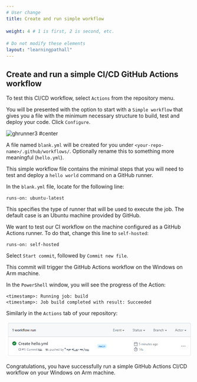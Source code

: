 ```yaml
---
# User change
title: Create and run simple workflow

weight: 4 # 1 is first, 2 is second, etc.

# Do not modify these elements
layout: "learningpathall"
---
```

## Create and run a simple CI/CD GitHub Actions workflow

To test this CI/CD workflow, select `Actions` from the repository menu.

You will be presented with the option to start with a `Simple workflow` that gives you a file with the minimum necessary structure to build, test and deploy your code. Click  `Configure`.

![ghrunner3 #center](Images/ghrunner_3.png)

A file named `blank.yml` will be created for you under `<your-repo-name>/.github/workflows/`. Optionally rename this to something more meaningful (`hello.yml`).

This simple workflow file contains the minimal steps that you will need to test and deploy a `hello world` command on a GitHub runner.

In the `blank.yml` file, locate for the following line:

```console
runs-on: ubuntu-latest
```
This specifies the type of runner that will be used to execute the job. The default case is an Ubuntu machine provided by GitHub.

We want to test our CI workflow on the machine configured as a GitHub Actions runner. To do that, change this line to `self-hosted`:

```console
runs-on: self-hosted
```

Select `Start commit`, followed by `Commit new file`.

This commit will trigger the GitHub Actions workflow on the Windows on Arm machine.

In the `PowerShell` window, you will see the progress of the Action:
```output
<timestamp>: Running job: build
<timestamp>: Job build completed with result: Succeeded
```
Similarly in the `Actions` tab of your repository:

![actions #center](Images/actions.png)

 Congratulations, you have successfully run a simple GitHub Actions CI/CD workflow on your Windows on Arm machine.
